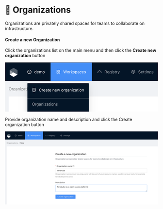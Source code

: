 # 🏢 Organizations

Organizations are privately shared spaces for teams to collaborate on infrastructure.

#### Create a new Organization

Click the organizations list on the main menu and then click the **Create new organization** button

![](<../.gitbook/assets/image (12) (1).png>)

Provide organization name and description and click the Create organization button

![](<../.gitbook/assets/image (13) (1).png>)
